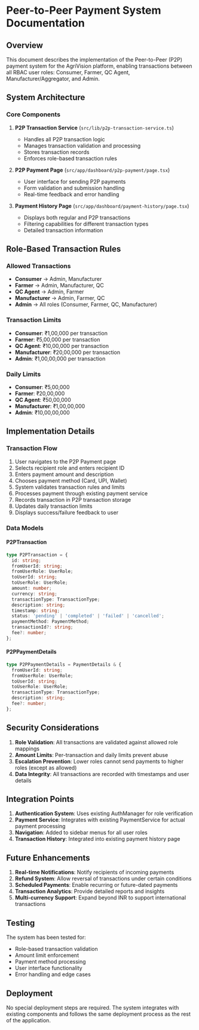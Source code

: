 # Peer-to-Peer Payment System Documentation

## Overview
This document describes the implementation of the Peer-to-Peer (P2P) payment system for the AgriVision platform, enabling transactions between all RBAC user roles: Consumer, Farmer, QC Agent, Manufacturer/Aggregator, and Admin.

## System Architecture

### Core Components

1. **P2P Transaction Service** (`src/lib/p2p-transaction-service.ts`)
   - Handles all P2P transaction logic
   - Manages transaction validation and processing
   - Stores transaction records
   - Enforces role-based transaction rules

2. **P2P Payment Page** (`src/app/dashboard/p2p-payment/page.tsx`)
   - User interface for sending P2P payments
   - Form validation and submission handling
   - Real-time feedback and error handling

3. **Payment History Page** (`src/app/dashboard/payment-history/page.tsx`)
   - Displays both regular and P2P transactions
   - Filtering capabilities for different transaction types
   - Detailed transaction information

## Role-Based Transaction Rules

### Allowed Transactions
- **Consumer** → Admin, Manufacturer
- **Farmer** → Admin, Manufacturer, QC
- **QC Agent** → Admin, Farmer
- **Manufacturer** → Admin, Farmer, QC
- **Admin** → All roles (Consumer, Farmer, QC, Manufacturer)

### Transaction Limits
- **Consumer**: ₹1,00,000 per transaction
- **Farmer**: ₹5,00,000 per transaction
- **QC Agent**: ₹10,00,000 per transaction
- **Manufacturer**: ₹20,00,000 per transaction
- **Admin**: ₹1,00,00,000 per transaction

### Daily Limits
- **Consumer**: ₹5,00,000
- **Farmer**: ₹20,00,000
- **QC Agent**: ₹50,00,000
- **Manufacturer**: ₹1,00,00,000
- **Admin**: ₹10,00,00,000

## Implementation Details

### Transaction Flow
1. User navigates to the P2P Payment page
2. Selects recipient role and enters recipient ID
3. Enters payment amount and description
4. Chooses payment method (Card, UPI, Wallet)
5. System validates transaction rules and limits
6. Processes payment through existing payment service
7. Records transaction in P2P transaction storage
8. Updates daily transaction limits
9. Displays success/failure feedback to user

### Data Models

#### P2PTransaction
```typescript
type P2PTransaction = {
  id: string;
  fromUserId: string;
  fromUserRole: UserRole;
  toUserId: string;
  toUserRole: UserRole;
  amount: number;
  currency: string;
  transactionType: TransactionType;
  description: string;
  timestamp: string;
  status: 'pending' | 'completed' | 'failed' | 'cancelled';
  paymentMethod: PaymentMethod;
  transactionId?: string;
  fee?: number;
};
```

#### P2PPaymentDetails
```typescript
type P2PPaymentDetails = PaymentDetails & {
  fromUserId: string;
  fromUserRole: UserRole;
  toUserId: string;
  toUserRole: UserRole;
  transactionType: TransactionType;
  description: string;
  fee?: number;
};
```

## Security Considerations

1. **Role Validation**: All transactions are validated against allowed role mappings
2. **Amount Limits**: Per-transaction and daily limits prevent abuse
3. **Escalation Prevention**: Lower roles cannot send payments to higher roles (except as allowed)
4. **Data Integrity**: All transactions are recorded with timestamps and user details

## Integration Points

1. **Authentication System**: Uses existing AuthManager for role verification
2. **Payment Service**: Integrates with existing PaymentService for actual payment processing
3. **Navigation**: Added to sidebar menus for all user roles
4. **Transaction History**: Integrated into existing payment history page

## Future Enhancements

1. **Real-time Notifications**: Notify recipients of incoming payments
2. **Refund System**: Allow reversal of transactions under certain conditions
3. **Scheduled Payments**: Enable recurring or future-dated payments
4. **Transaction Analytics**: Provide detailed reports and insights
5. **Multi-currency Support**: Expand beyond INR to support international transactions

## Testing

The system has been tested for:
- Role-based transaction validation
- Amount limit enforcement
- Payment method processing
- User interface functionality
- Error handling and edge cases

## Deployment

No special deployment steps are required. The system integrates with existing components and follows the same deployment process as the rest of the application.
